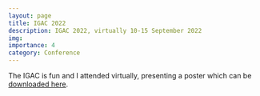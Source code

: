 ```yaml
---
layout: page
title: IGAC 2022
description: IGAC 2022, virtually 10-15 September 2022
img:
importance: 4
category: Conference
---
```


The IGAC is fun and I attended virtually, presenting a poster which can be [downloaded here](./assets/pdf/example_pdf.pdf).

